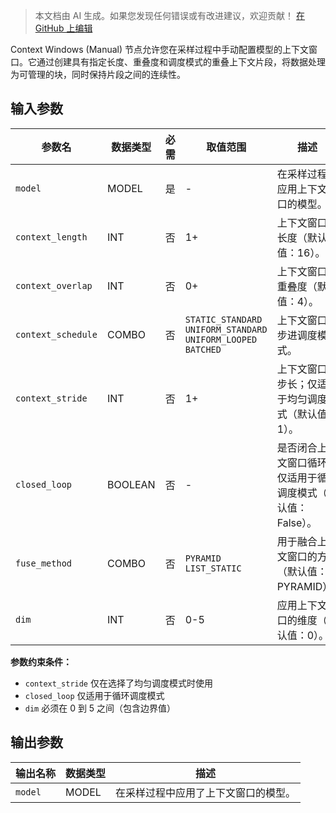 > 本文档由 AI 生成。如果您发现任何错误或有改进建议，欢迎贡献！ [在 GitHub 上编辑](https://github.com/Comfy-Org/embedded-docs/blob/main/comfyui_embedded_docs/docs/ContextWindowsManual/zh.md)

Context Windows (Manual) 节点允许您在采样过程中手动配置模型的上下文窗口。它通过创建具有指定长度、重叠度和调度模式的重叠上下文片段，将数据处理为可管理的块，同时保持片段之间的连续性。

## 输入参数

| 参数名 | 数据类型 | 必需 | 取值范围 | 描述 |
|-----------|-----------|----------|-------|-------------|
| `model` | MODEL | 是 | - | 在采样过程中应用上下文窗口的模型。 |
| `context_length` | INT | 否 | 1+ | 上下文窗口的长度（默认值：16）。 |
| `context_overlap` | INT | 否 | 0+ | 上下文窗口的重叠度（默认值：4）。 |
| `context_schedule` | COMBO | 否 | `STATIC_STANDARD`<br>`UNIFORM_STANDARD`<br>`UNIFORM_LOOPED`<br>`BATCHED` | 上下文窗口的步进调度模式。 |
| `context_stride` | INT | 否 | 1+ | 上下文窗口的步长；仅适用于均匀调度模式（默认值：1）。 |
| `closed_loop` | BOOLEAN | 否 | - | 是否闭合上下文窗口循环；仅适用于循环调度模式（默认值：False）。 |
| `fuse_method` | COMBO | 否 | `PYRAMID`<br>`LIST_STATIC` | 用于融合上下文窗口的方法（默认值：PYRAMID）。 |
| `dim` | INT | 否 | 0-5 | 应用上下文窗口的维度（默认值：0）。 |

**参数约束条件：**

- `context_stride` 仅在选择了均匀调度模式时使用
- `closed_loop` 仅适用于循环调度模式
- `dim` 必须在 0 到 5 之间（包含边界值）

## 输出参数

| 输出名称 | 数据类型 | 描述 |
|-------------|-----------|-------------|
| `model` | MODEL | 在采样过程中应用了上下文窗口的模型。 |
